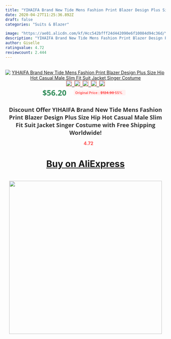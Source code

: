 ```yaml
---
title: "YIHAIFA Brand New Tide Mens Fashion Print Blazer Design Plus Size Hip Hot Casual Male Slim Fit Suit Jacket Singer Costume"
date: 2020-04-27T11:25:36.892Z
draft: false
categories: "Suits & Blazer"

image: "https://ae01.alicdn.com/kf/Hcc542bfff24d442090e6f10084d94c36d/YIHAIFA-Brand-New-Tide-Mens-Fashion-Print-Blazer-Design-Plus-Size-Hip-Hot-Casual-Male-Slim.jpg"
description: "YIHAIFA Brand New Tide Mens Fashion Print Blazer Design Plus Size Hip Hot Casual Male Slim Fit Suit Jacket Singer Costume"
author: Giselle
ratingvalue: 4.72
reviewcount: 2.444
---
```

<br>
<div style="text-align: center;">
<a href="https://s.click.aliexpress.com/e/_ADa1tT" target="_blank" rel="nofollow noopener noreferrer"><img alt="YIHAIFA Brand New Tide Mens Fashion Print Blazer Design Plus Size Hip Hot Casual Male Slim Fit Suit Jacket Singer Costume" class="magnifier-image" src="https://ae01.alicdn.com/kf/Hcc542bfff24d442090e6f10084d94c36d/YIHAIFA-Brand-New-Tide-Mens-Fashion-Print-Blazer-Design-Plus-Size-Hip-Hot-Casual-Male-Slim.jpg_640x640.jpg">
<br>
<img style="border:1px solid salmon" src="https://ae01.alicdn.com/kf/Hcc542bfff24d442090e6f10084d94c36d/YIHAIFA-Brand-New-Tide-Mens-Fashion-Print-Blazer-Design-Plus-Size-Hip-Hot-Casual-Male-Slim.jpg_120x120.jpg">&nbsp;&nbsp;<img style="border:1px solid salmon" src="https://ae01.alicdn.com/kf/H506cb9db76e841a39ced3bd710d5e8b5N/YIHAIFA-Brand-New-Tide-Mens-Fashion-Print-Blazer-Design-Plus-Size-Hip-Hot-Casual-Male-Slim.jpg_120x120.jpg">&nbsp;&nbsp;<img style="border:1px solid salmon" src="https://ae01.alicdn.com/kf/H375e9b55517e478a8118c9c0056f88bch/YIHAIFA-Brand-New-Tide-Mens-Fashion-Print-Blazer-Design-Plus-Size-Hip-Hot-Casual-Male-Slim.jpg_120x120.jpg">&nbsp;&nbsp;<img style="border:1px solid salmon" src="https://ae01.alicdn.com/kf/Hf42fc75751b64e408995bcb05686869ec/YIHAIFA-Brand-New-Tide-Mens-Fashion-Print-Blazer-Design-Plus-Size-Hip-Hot-Casual-Male-Slim.jpg_120x120.jpg">&nbsp;&nbsp;<img style="border:1px solid salmon" src="https://ae01.alicdn.com/kf/He23f321e0d5046c2940c629de72b887dB/YIHAIFA-Brand-New-Tide-Mens-Fashion-Print-Blazer-Design-Plus-Size-Hip-Hot-Casual-Male-Slim.jpg_120x120.jpg"></a></div><br0>
<div style="text-align: center;"><span style="background-color: white; border: 0px; box-sizing: border-box; color: seagreen; display: inline-block; font-family: &quot;open sans&quot; , &quot;arial&quot; , &quot;helvetica&quot; , sans-serif , &quot;heiti&quot;; font-size: 24px; font-stretch: inherit; font-weight: 700; line-height: inherit; margin: 0px 10px 0px 0px; padding: 0px; vertical-align: middle;">$56.20 </span>
<span style="background: rgb(255 , 241 , 241); border-radius: 3px; border: 0px; box-sizing: border-box; color: #ff4747; display: inline-block; font-family: inherit; font-size: 12px; font-stretch: inherit; font-style: inherit; font-variant: inherit; font-weight: 600; line-height: inherit; margin: 0px; padding: 2px 5px; transform: scale(0.9); vertical-align: middle;">Original Price : <b style="text-decoration: line-through;">$124.90 </b> 55%&nbsp;&nbsp;</span></div>
<h1 style="color: #333333; display: inline-block; font-family: &quot;open sans&quot; , &quot;arial&quot; , &quot;helvetica&quot; , sans-serif , &quot;heiti&quot;; font-size: 18px; font-stretch: inherit; font-weight: 700; text-align: center;">Discount Offer YIHAIFA Brand New Tide Mens Fashion Print Blazer Design Plus Size Hip Hot Casual Male Slim Fit Suit Jacket Singer Costume with Free Shipping Worldwide!</h1>
<div style="color: #ff4747; text-align: center;">
<img src="https://4.bp.blogspot.com/-M0ZcTcb-5uY/XleCXlxnR4I/AAAAAAAAAEc/OrjgMkXV1oMQFaCRZj5HQwOCBcu3w1FegCPcBGAYYCw/s1600/star.png" style="height: 15px;">&nbsp;<b>4.72</b></div>
<div class="button_cont" align="center"><a class="buynow_a" href="https://s.click.aliexpress.com/e/_ADa1tT" target="_blank" rel="nofollow noopener noreferrer"><H1>Buy on AliExpress</H1></a></div><br>
<div class="separator" style="clear: both; text-align: center;">
<img src="https://lh3.googleusercontent.com/-pTy5HemUv9M/XlePHvY0dAI/AAAAAAAAAE4/0nX5iRUoIWY8eMW9Dpxeirr157OZliDIgCLcBGAsYHQ/s1600/badge.gif" width="480">
</div>
